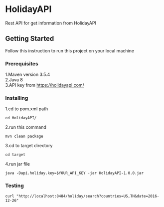 # HolidayAPI
Rest API for get information from HolidayAPI
## Getting Started
Follow this instruction to run this project on your local machine
### Prerequisites
1.Maven version 3.5.4<br />
2.Java 8<br />
3.API key from https://holidayapi.com/<br />
### Installing
1.cd to pom.xml path<br />
```
cd HolidayAPI/
```
2.run this command<br />
```
mvn clean package
```
3.cd to target directory
```
cd target
```
4.run jar file
```
java -Dapi.holiday.key=$YOUR_API_KEY -jar HolidayAPI-1.0.0.jar
```
### Testing
```
curl "http://localhost:8484/holiday/search?countries=US,TH&date=2016-12-26"
```
